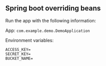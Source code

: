 ## Spring boot overriding beans

Run the app with the following information:

App: `com.example.demo.DemoApplication`

Environment variables: 
```
ACCESS_KEY=
SECRET_KEY=
BUCKET_NAME=
```
